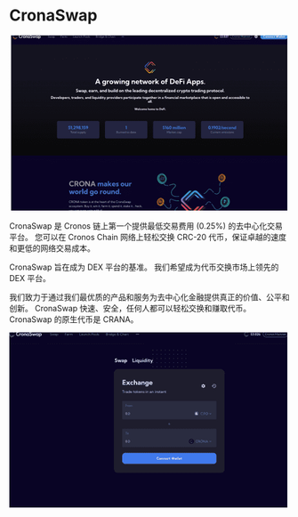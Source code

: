 # CronaSwap


![dnai](dnai.png)

<p>CronaSwap 是 Cronos 链上第一个提供最低交易费用 (0.25%) 的去中心化交易平台。 您可以在 Cronos Chain 网络上轻松交换 CRC-20 代币，保证卓越的速度和更低的网络交易成本。</p>
<p>CronaSwap 旨在成为 DEX 平台的基准。 我们希望成为代币交换市场上领先的 DEX 平台。</p>
<p>我们致力于通过我们最优质的产品和服务为去中心化金融提供真正的价值、公平和创新。 CronaSwap 快速、安全，任何人都可以轻松交换和赚取代币。 CronaSwap 的原生代币是 CRANA。</p>

![fisdn](fisdn.png)
